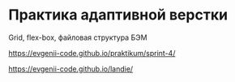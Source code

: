 # Практика адаптивной верстки

Grid, flex-box, файловая структура БЭМ

https://evgenii-code.github.io/praktikum/sprint-4/

https://evgenii-code.github.io/landie/
